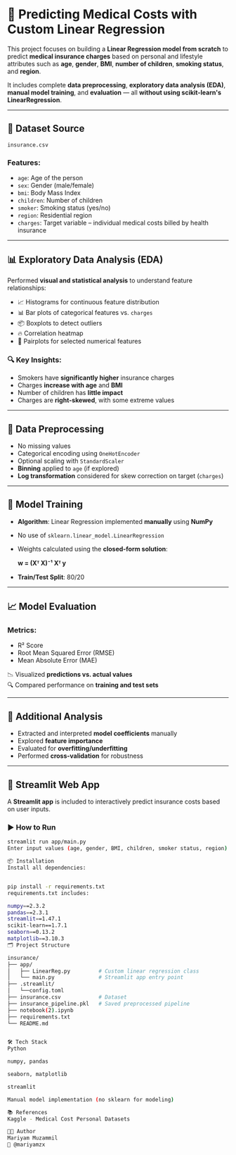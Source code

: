 # 🧠 Predicting Medical Costs with Custom Linear Regression

This project focuses on building a **Linear Regression model from scratch** to predict **medical insurance charges** based on personal and lifestyle attributes such as **age**, **gender**, **BMI**, **number of children**, **smoking status**, and **region**.

It includes complete **data preprocessing**, **exploratory data analysis (EDA)**, **manual model training**, and **evaluation** — all **without using scikit-learn's LinearRegression**.

---

## 📁 Dataset Source

`insurance.csv`

### Features:
- `age`: Age of the person  
- `sex`: Gender (male/female)  
- `bmi`: Body Mass Index  
- `children`: Number of children  
- `smoker`: Smoking status (yes/no)  
- `region`: Residential region  
- `charges`: Target variable – individual medical costs billed by health insurance  

---

## 📊 Exploratory Data Analysis (EDA)

Performed **visual and statistical analysis** to understand feature relationships:

- 📈 Histograms for continuous feature distribution  
- 📊 Bar plots of categorical features vs. `charges`  
- 📦 Boxplots to detect outliers  
- 🔥 Correlation heatmap  
- 🔗 Pairplots for selected numerical features  

### 🔍 Key Insights:
- Smokers have **significantly higher** insurance charges  
- Charges **increase with age** and **BMI**  
- Number of children has **little impact**  
- Charges are **right-skewed**, with some extreme values  

---

## 🧹 Data Preprocessing

- No missing values  
- Categorical encoding using `OneHotEncoder`  
- Optional scaling with `StandardScaler`  
- **Binning** applied to `age` (if explored)  
- **Log transformation** considered for skew correction on target (`charges`)  

---

## 🧠 Model Training

- **Algorithm**: Linear Regression implemented **manually** using **NumPy**  
- No use of `sklearn.linear_model.LinearRegression`  
- Weights calculated using the **closed-form solution**:  
 
  **w = (Xᵀ X)⁻¹ Xᵀ y**
  

- **Train/Test Split**: 80/20  

---

## 📈 Model Evaluation

### Metrics:
- R² Score  
- Root Mean Squared Error (RMSE)  
- Mean Absolute Error (MAE)  

📉 Visualized **predictions vs. actual values**  
🔍 Compared performance on **training and test sets**  

---

## 📌 Additional Analysis

- Extracted and interpreted **model coefficients** manually  
- Explored **feature importance**  
- Evaluated for **overfitting/underfitting**  
- Performed **cross-validation** for robustness  

---

## 🚀 Streamlit Web App

A **Streamlit app** is included to interactively predict insurance costs based on user inputs.

### ▶️ How to Run

```bash
streamlit run app/main.py
Enter input values (age, gender, BMI, children, smoker status, region) and receive predicted charges instantly.

📦 Installation
Install all dependencies:


pip install -r requirements.txt
requirements.txt includes:

numpy==2.3.2
pandas==2.3.1
streamlit==1.47.1
scikit-learn==1.7.1
seaborn==0.13.2
matplotlib==3.10.3
🗂️ Project Structure

insurance/
├── app/
│   ├── LinearReg.py         # Custom linear regression class
│   └── main.py              # Streamlit app entry point
├── .streamlit/
│   └──config.toml
├── insurance.csv            # Dataset
├── insurance_pipeline.pkl   # Saved preprocessed pipeline
├── notebook(2).ipynb
├── requirements.txt
└── README.md


🛠️ Tech Stack
Python

numpy, pandas

seaborn, matplotlib

streamlit

Manual model implementation (no sklearn for modeling)

📚 References
Kaggle - Medical Cost Personal Datasets

👩‍💻 Author
Mariyam Muzammil
📎 @mariyamzx